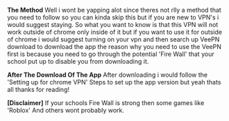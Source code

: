 **The Method**
Well i wont be yapping alot since theres not rlly a method that you need to follow so you can kinda skip this but if you are new to VPN's i would suggest staying.
So what you want to know is that this VPN will not work outside of chrome only inside of it but if you want to use it for outside of chrome i would suggest turning on your vpn and then 
search up VeePN download to download the app the reason why you need to use the VeePN first is because you need to go through the potential 'Fire Wall'
that your school put up to disable you from downloading it.

**After The Download Of The App**
After downloading i would follow the 'Setting up for chrome VPN' Steps to set up the app version but yeah thats all thanks for reading!

**[Disclaimer]** 
If your schools Fire Wall is strong then some games like 'Roblox' And others wont probably work.
